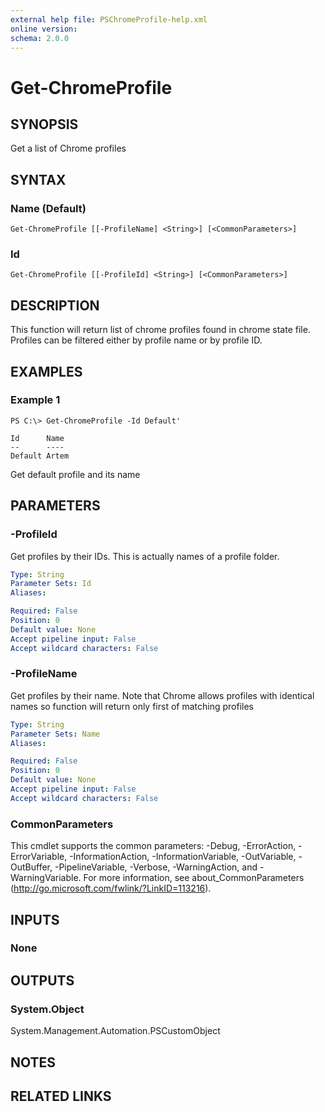 ```yaml
---
external help file: PSChromeProfile-help.xml
online version: 
schema: 2.0.0
---
```


# Get-ChromeProfile

## SYNOPSIS
Get a list of Chrome profiles

## SYNTAX

### Name (Default)
```
Get-ChromeProfile [[-ProfileName] <String>] [<CommonParameters>]
```

### Id
```
Get-ChromeProfile [[-ProfileId] <String>] [<CommonParameters>]
```

## DESCRIPTION
This function will return list of chrome profiles found in chrome state file. 
Profiles can be filtered either by profile name or by profile ID.  

## EXAMPLES

### Example 1
```
PS C:\> Get-ChromeProfile -Id Default'

Id      Name
--      ----
Default Artem
```

Get default profile and its name

## PARAMETERS

### -ProfileId
Get profiles by their IDs. This is actually names of a profile folder.

```yaml
Type: String
Parameter Sets: Id
Aliases: 

Required: False
Position: 0
Default value: None
Accept pipeline input: False
Accept wildcard characters: False
```

### -ProfileName
Get profiles by their name.  Note that Chrome allows profiles with identical 
names so function will return only first of matching profiles

```yaml
Type: String
Parameter Sets: Name
Aliases: 

Required: False
Position: 0
Default value: None
Accept pipeline input: False
Accept wildcard characters: False
```

### CommonParameters
This cmdlet supports the common parameters: -Debug, -ErrorAction, -ErrorVariable, -InformationAction, -InformationVariable, -OutVariable, -OutBuffer, -PipelineVariable, -Verbose, -WarningAction, and -WarningVariable. For more information, see about_CommonParameters (http://go.microsoft.com/fwlink/?LinkID=113216).

## INPUTS

### None

## OUTPUTS

### System.Object
System.Management.Automation.PSCustomObject

## NOTES

## RELATED LINKS

